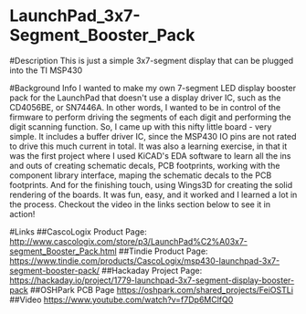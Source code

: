 # LaunchPad_3x7-Segment_Booster_Pack

#Description
This is just a simple 3x7-segment display that can be plugged into the TI MSP430 

#Background Info
I wanted to make my own 7-segment LED display booster pack for the LaunchPad that doesn't use a display driver IC, such as the CD4056BE, or SN7446A. In other words, I wanted to be in control of the firmware to perform driving the segments of each digit and performing the digit scanning function. 
So, I came up with this nifty little board - very simple. It includes a buffer driver IC, since the MSP430 IO pins are not rated to drive this much current in total. 
It was also a learning exercise, in that it was the first project where I used KiCAD's EDA software to learn all the ins and outs of creating schematic decals, PCB footprints, working with the component library interface, maping the schematic decals to the PCB footprints. And for the finishing touch, using Wings3D for creating the solid rendering of the boards. It was fun, easy, and it worked and I learned a lot in the process. 
Checkout the video in the links section below to see it in action!

#Links
##CascoLogix Product Page:
http://www.cascologix.com/store/p3/LaunchPad%C2%A03x7-segment_Booster_Pack.html
##Tindie Product Page:
https://www.tindie.com/products/CascoLogix/msp430-launchpad-3x7-segment-booster-pack/
##Hackaday Project Page:
https://hackaday.io/project/1779-launchpad-3x7-segment-display-booster-pack
##OSHPark PCB Page
https://oshpark.com/shared_projects/FeiOSTLi
##Video
https://www.youtube.com/watch?v=f7Dp6MClfQ0
